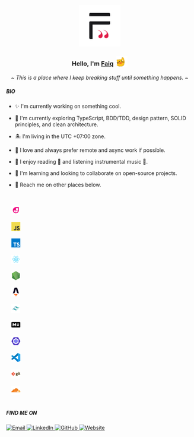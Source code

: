 <p align="center">
  <a href="https://faiqnaufal.com">
    <img width="112" height="112" src="assets/logo.svg" />
  </a>
</p>

<h3 align="center">Hello, I'm <a href="https://faiqnaufal.com">Faiq</a>&nbsp;&nbsp;<sub><img src="assets/cat-wave.gif" width="30" alt="Waving hand" /></sub></h3>

<p align="center">
  <em>
    ~ This is a place where I keep breaking stuff until something happens. ~
  </em>
</p>

<h5>BIO</h5>

- ✨ I'm currently working on something cool.

- 🚀 I'm currently exploring TypeScript, BDD/TDD, design pattern, SOLID principles, and clean architecture.

- 🏝 I'm living in the UTC +07:00 zone.

- 🏡 I love and always prefer remote and async work if possible.

- 🌱 I enjoy reading 📖 and listening instrumental music 🎵.

- 👯 I'm learning and looking to collaborate on open-source projects.

- 🔎 Reach me on other places below.

<br>
<code>
  <img height="24" alt="jamstack" src="https://raw.githubusercontent.com/github/explore/main/topics/jamstack/jamstack.png">
</code>
&nbsp;
<code>
  <img height="24" alt="javascript" src="https://raw.githubusercontent.com/github/explore/main/topics/javascript/javascript.png">
</code>
&nbsp;
<code>
  <img height="24" alt="typescript" src="https://raw.githubusercontent.com/github/explore/main/topics/typescript/typescript.png">
</code>
&nbsp;
<code>
  <img height="24" alt="react" src="https://raw.githubusercontent.com/github/explore/main/topics/react/react.png">
</code>
&nbsp;
<code>
  <img height="24" alt="nodejs" src="https://raw.githubusercontent.com/github/explore/main/topics/nodejs/nodejs.png">
</code>
&nbsp;
<code>
  <img height="24" alt="astro" src="https://raw.githubusercontent.com/github/explore/main/topics/astro/astro.png">
</code>
&nbsp;
<code>
  <img height="24" alt="tailwind" src="https://raw.githubusercontent.com/github/explore/main/topics/tailwind/tailwind.png">
</code>
&nbsp;
<code>
  <img height="24" alt="markdown" src="https://raw.githubusercontent.com/github/explore/main/topics/markdown/markdown.png">
</code>
&nbsp;
<code>
  <img height="24" alt="eslint" src="https://raw.githubusercontent.com/github/explore/main/topics/eslint/eslint.png">
</code>
&nbsp;
<code>
  <img height="24" alt="vs code" src="https://raw.githubusercontent.com/github/explore/main/topics/visual-studio-code/visual-studio-code.png">
</code>
&nbsp;
<code>
  <img height="24" alt="git" src="https://raw.githubusercontent.com/github/explore/main/topics/git/git.png">
</code>
&nbsp;
<code>
  <img height="24" alt="cloudflare" src="https://raw.githubusercontent.com/github/explore/main/topics/cloudflare/cloudflare.png">
</code>

<br>
<h5>FIND ME ON</h5>

<a href="mailto:hi@faiqnaufal.com">
  <img src="https://img.shields.io/badge/email-d14836?style=for-the-badge&logo=mail.ru&logoColor=white" alt="Email" />
</a>
<a href="https://www.linkedin.com/in/faiqnaufal">
  <img src="https://img.shields.io/badge/linkedin-0A66C2?style=for-the-badge&logo=linkedin&logoColor=white" alt="LinkedIn" />
</a>
<a href="https://github.com/faiq-naufal">
  <img src="https://img.shields.io/badge/github-24292f?style=for-the-badge&logo=github&logoColor=white" alt="GitHub" />
</a>
<a href="https://faiqnaufal.com">
  <img src="https://img.shields.io/badge/website-6b7280?style=for-the-badge&logo=About.me&logoColor=white" alt="Website" />
</a>